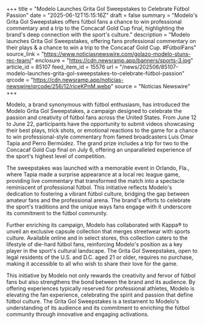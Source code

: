 +++
title = "Modelo Launches Grita Gol Sweepstakes to Celebrate Fútbol Passion"
date = "2025-06-12T15:15:16Z"
draft = false
summary = "Modelo's Grita Gol Sweepstakes offers fútbol fans a chance to win professional commentary and a trip to the Concacaf Gold Cup final, highlighting the brand's deep connection with the sport's culture."
description = "Modelo launches Grita Gol Sweepstakes, offering fans professional commentary on their plays & a chance to win a trip to the Concacaf Gold Cup. #FútbolFans"
source_link = "https://www.noticiasnewswire.com/golazo-modelo-stuns-rec-team/"
enclosure = "https://cdn.newsramp.app/banners/sports-3.jpg"
article_id = 85107
feed_item_id = 15576
url = "/news/202506/85107-modelo-launches-grita-gol-sweepstakes-to-celebrate-fútbol-passion"
qrcode = "https://cdn.newsramp.app/noticias-newswire/qrcode/256/12/riceKPnM.webp"
source = "Noticias Newswire"
+++

<p>Modelo, a brand synonymous with fútbol enthusiasm, has introduced the Modelo Grita Gol Sweepstakes, a campaign designed to celebrate the passion and creativity of fútbol fans across the United States. From June 12 to June 22, participants have the opportunity to submit videos showcasing their best plays, trick shots, or emotional reactions to the game for a chance to win professional-style commentary from famed broadcasters Luis Omar Tapia and Perro Bermúdez. The grand prize includes a trip for two to the Concacaf Gold Cup final on July 6, offering an unparalleled experience of the sport's highest level of competition.</p><p>The sweepstakes was launched with a memorable event in Orlando, Fla., where Tapia made a surprise appearance at a local rec league game, providing live commentary that transformed the match into a spectacle reminiscent of professional fútbol. This initiative reflects Modelo's dedication to fostering a vibrant fútbol culture, bridging the gap between amateur fans and the professional arena. The brand's efforts to celebrate the sport's traditions and the unique ways fans engage with it underscore its commitment to the fútbol community.</p><p>Further enriching its campaign, Modelo has collaborated with Kappa® to unveil an exclusive capsule collection that merges streetwear with sports culture. Available online and in select stores, this collection caters to the lifestyle of die-hard fútbol fans, reinforcing Modelo's position as a key player in the sport's cultural landscape. The Grita Gol Sweepstakes, open to legal residents of the U.S. and D.C. aged 21 or older, requires no purchase, making it accessible to all who wish to share their love for the game.</p><p>This initiative by Modelo not only rewards the creativity and fervor of fútbol fans but also strengthens the bond between the brand and its audience. By offering experiences typically reserved for professional athletes, Modelo is elevating the fan experience, celebrating the spirit and passion that define fútbol culture. The Grita Gol Sweepstakes is a testament to Modelo's understanding of its audience and its commitment to enriching the fútbol community through innovative and engaging activations.</p>